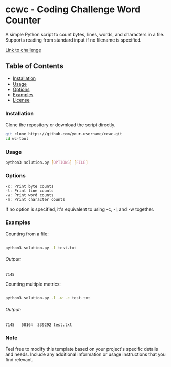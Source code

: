 # ccwc - Coding Challenge Word Counter

A simple Python script to count bytes, lines, words, and characters in a file. Supports reading from standard input if no filename is specified.

[Link to challenge]("https://codingchallenges.fyi/challenges/challenge-wc")

## Table of Contents

- [Installation](#installation)
- [Usage](#usage)
- [Options](#options)
- [Examples](#examples)
- [License](#license)

### Installation

Clone the repository or download the script directly.

```bash
git clone https://github.com/your-username/ccwc.git
cd wc-tool
```

### Usage

```bash
python3 solution.py [OPTIONS] [FILE]
```

### Options

    -c: Print byte counts
    -l: Print line counts
    -w: Print word counts
    -m: Print character counts

If no option is specified, it's equivalent to using -c, -l, and -w together.

### Examples

Counting from a file:

```bash

python3 solution.py -l test.txt
```

###### Output:

```
7145
```

Counting multiple metrics:

```bash

python3 solution.py -l -w -c test.txt
```

###### Output:

```
7145   58164  339292 test.txt
```

### Note

Feel free to modify this template based on your project's specific details and needs. Include any additional information or usage instructions that you find relevant.
